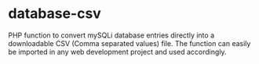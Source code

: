 # database-csv
PHP function to convert mySQLi database entries directly into a downloadable CSV (Comma separated values) file. The function can easily be imported in any web development project and used accordingly.
